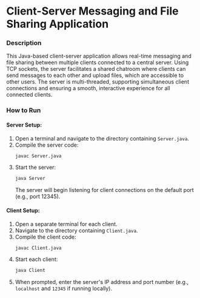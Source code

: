 # **Client-Server Messaging and File Sharing Application**

### **Description**

This Java-based client-server application allows real-time messaging and file sharing between multiple clients connected to a central server. Using TCP sockets, the server facilitates a shared chatroom where clients can send messages to each other and upload files, which are accessible to other users. The server is multi-threaded, supporting simultaneous client connections and ensuring a smooth, interactive experience for all connected clients.

### **How to Run**

#### **Server Setup:**
1. Open a terminal and navigate to the directory containing `Server.java`.
2. Compile the server code:
   ```bash
   javac Server.java
   ```
3. Start the server:
   ```bash
   java Server
   ```
   The server will begin listening for client connections on the default port (e.g., port 12345).

#### **Client Setup:**
1. Open a separate terminal for each client.
2. Navigate to the directory containing `Client.java`.
3. Compile the client code:
   ```bash
   javac Client.java
   ```
4. Start each client:
   ```bash
   java Client
   ```
5. When prompted, enter the server's IP address and port number (e.g., `localhost` and `12345` if running locally).
